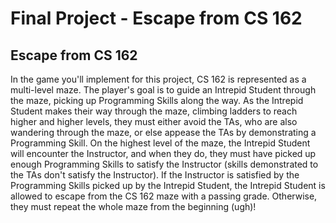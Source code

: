 # Final Project - Escape from CS 162

## Escape from CS 162

In the game you'll implement for this project, CS 162 is represented as a multi-level maze.  The player's goal is to guide an Intrepid Student through the maze, picking up Programming Skills along the way.  As the Intrepid Student makes their way through the maze, climbing ladders to reach higher and higher levels, they must either avoid the TAs, who are also wandering through the maze, or else appease the TAs by demonstrating a Programming Skill.  On the highest level of the maze, the Intrepid Student will encounter the Instructor, and when they do, they must have picked up enough Programming Skills to satisfy the Instructor (skills demonstrated to the TAs don't satisfy the Instructor).  If the Instructor is satisfied by the Programming Skills picked up by the Intrepid Student, the Intrepid Student is allowed to escape from the CS 162 maze with a passing grade.  Otherwise, they must repeat the whole maze from the beginning (ugh)!
